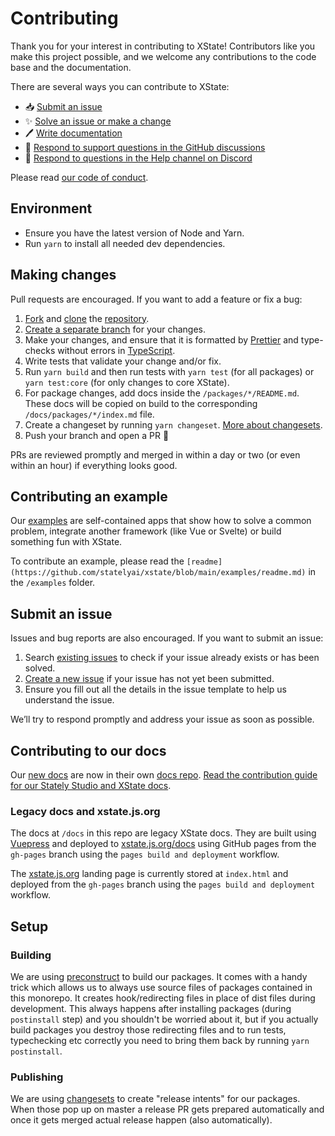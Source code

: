 # Contributing

Thank you for your interest in contributing to XState! Contributors like you make this project possible, and we welcome any contributions to the code base and the documentation.

There are several ways you can contribute to XState:

- 📥 [Submit an issue](#submit-an-issue)
- ✨ [Solve an issue or make a change](#making-changes)
- 🖊️ [Write documentation](https://github.com/statelyai/docs)
- 💬 [Respond to support questions in the GitHub discussions](https://github.com/statelyai/xstate/discussions)
- 🛟 [Respond to questions in the Help channel on Discord](https://discord.gg/xstate)

Please read [our code of conduct](https://github.com/statelyai/xstate/blob/main/CODE_OF_CONDUCT.md).

## Environment

- Ensure you have the latest version of Node and Yarn.
- Run `yarn` to install all needed dev dependencies.

## Making changes

Pull requests are encouraged. If you want to add a feature or fix a bug:

1. [Fork](https://docs.github.com/en/github/getting-started-with-github/fork-a-repo) and [clone](https://docs.github.com/en/github/creating-cloning-and-archiving-repositories/cloning-a-repository) the [repository](https://github.com/statelyai/xstate).
2. [Create a separate branch](https://docs.github.com/en/desktop/contributing-and-collaborating-using-github-desktop/managing-branches) for your changes.
3. Make your changes, and ensure that it is formatted by [Prettier](https://prettier.io) and type-checks without errors in [TypeScript](https://www.typescriptlang.org/).
4. Write tests that validate your change and/or fix.
5. Run `yarn build` and then run tests with `yarn test` (for all packages) or `yarn test:core` (for only changes to core XState).
6. For package changes, add docs inside the `/packages/*/README.md`. These docs will be copied on build to the corresponding `/docs/packages/*/index.md` file.
7. Create a changeset by running `yarn changeset`. [More about changesets](https://github.com/atlassian/changesets).
8. Push your branch and open a PR 🚀

PRs are reviewed promptly and merged in within a day or two (or even within an hour) if everything looks good.

## Contributing an example

Our [examples](https://github.com/statelyai/xstate/tree/main/examples) are self-contained apps that show how to solve a common problem, integrate another framework (like Vue or Svelte) or build something fun with XState.

To contribute an example, please read the `[readme](https://github.com/statelyai/xstate/blob/main/examples/readme.md)` in the `/examples` folder.

## Submit an issue

Issues and bug reports are also encouraged. If you want to submit an issue:

1. Search [existing issues](https://github.com/statelyai/xstate/issues) to check if your issue already exists or has been solved.
2. [Create a new issue](https://github.com/statelyai/xstate/issues/new/choose) if your issue has not yet been submitted.
3. Ensure you fill out all the details in the issue template to help us understand the issue.

We’ll try to respond promptly and address your issue as soon as possible.

## Contributing to our docs

Our [new docs](https://stately.ai/docs) are now in their own [docs repo](https://github.com/statelyai/docs). [Read the contribution guide for our Stately Studio and XState docs](https://github.com/statelyai/docs/blob/main/CONTRIBUTING.md).

### Legacy docs and xstate.js.org

The docs at `/docs` in this repo are legacy XState docs. They are built using [Vuepress](https://vuepress.vuejs.org) and deployed to [xstate.js.org/docs](https://xstate.js.org/docs) using GitHub pages from the `gh-pages` branch using the `pages build and deployment` workflow.

The [xstate.js.org](https://xstate.js.org) landing page is currently stored at `index.html` and deployed from the `gh-pages` branch using the `pages build and deployment` workflow.

## Setup

### Building

We are using [preconstruct](https://preconstruct.tools/) to build our packages. It comes with a handy trick which allows us to always use source files of packages contained in this monorepo. It creates hook/redirecting files in place of dist files during development. This always happens after installing packages (during `postinstall` step) and you shouldn't be worried about it, but if you actually build packages you destroy those redirecting files and to run tests, typechecking etc correctly you need to bring them back by running `yarn postinstall`.

### Publishing

We are using [changesets](https://github.com/atlassian/changesets) to create "release intents" for our packages. When those pop up on master a release PR gets prepared automatically and once it gets merged actual release happen (also automatically).

